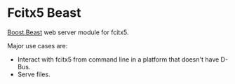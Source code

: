 # Fcitx5 Beast
[Boost.Beast](https://github.com/boostorg/beast) web server module for fcitx5.

Major use cases are:
* Interact with fcitx5 from command line in a platform that doesn't have D-Bus.
* Serve files.
